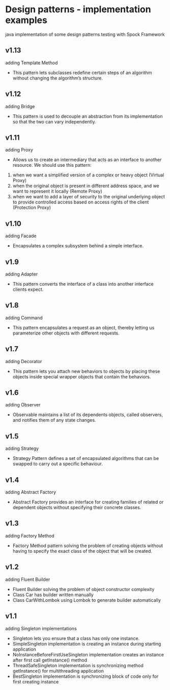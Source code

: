 # Design patterns - implementation examples

java implementation of some design patterns
testing with Spock Framework

## v1.13

adding Template Method
* This pattern lets subclasses redefine certain steps of an algorithm without changing the algorithm’s structure.

## v1.12

adding Bridge
* This pattern is used to decouple an abstraction from its implementation so that the two can vary independently.

## v1.11

adding Proxy
* Allows us to create an intermediary that acts as an interface to another resource. We should use this pattern:
 1. when we want a simplified version of a complex or heavy object (Virtual Proxy) 
 2. when the original object is present in different address space, and we want to represent it locally (Remote Proxy) 
 3. when we want to add a layer of security to the original underlying object to provide controlled access based on access rights of the client (Protection Proxy)

## v1.10

adding Facade
* Encapsulates a complex subsystem behind a simple interface.

## v1.9

adding Adapter
* This pattern converts the interface of a class into another interface clients expect.

## v1.8

adding Command
* This pattern encapsulates a request as an object, thereby letting us parameterize other objects with different requests.

## v1.7

adding Decorator
* This pattern lets you attach new behaviors to objects by placing these objects inside special wrapper objects that contain the behaviors.

## v1.6

adding Observer
* Observable maintains a list of its dependents objects, called observers, and notifies them of any state changes.

## v1.5

adding Strategy
* Strategy Pattern defines a set of encapsulated algorithms that can be swapped to carry out a specific behaviour.

## v1.4

adding Abstract Factory
* Abstract Factory provides an interface for creating families of related or dependent objects without specifying their concrete classes.

## v1.3

adding Factory Method
* Factory Method pattern solving the problem of creating objects without having to specify the exact class of the object that will be created.

## v1.2

adding Fluent Builder
* Fluent Builder solving the problem of object constructor complexity
* Class Car has builder written manually
* Class CarWithLombok using Lombok to generate builder automatically
 
## v1.1 

adding Singleton implementations
* Singleton lets you ensure that a class has only one instance.
* SimpleSingleton implementation is creating an instance during starting application
* NoInstanceBeforeFirstUseSingleton implementation creates an instance after first call getInstance() method
* ThreadSafeSingleton implementation is synchronizing method getInstance() for multithreading application
* BestSingleton implementation is synchronizing block of code only for first creating instance